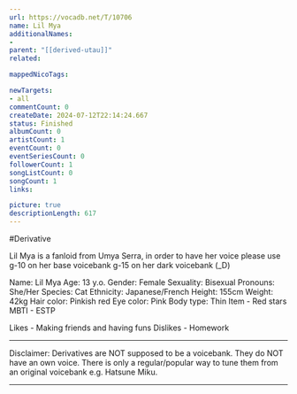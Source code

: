 ```yaml
---
url: https://vocadb.net/T/10706
name: Lil Mya
additionalNames: 
- 
parent: "[[derived-utau]]"
related:

mappedNicoTags:

newTargets:
- all
commentCount: 0
createDate: 2024-07-12T22:14:24.667
status: Finished
albumCount: 0
artistCount: 1
eventCount: 0
eventSeriesCount: 0
followerCount: 1
songListCount: 0
songCount: 1
links: 

picture: true
descriptionLength: 617
---
```


#Derivative

Lil Mya is a fanloid from Umya Serra, in order to have her voice please use
g-10 on her base voicebank
g-15 on her dark voicebank (_D)

Name: Lil Mya
Age: 13 y.o.
Gender: Female
Sexuality: Bisexual
Pronouns: She/Her
Species: Cat
Ethnicity: Japanese/French
Height: 155cm
Weight: 42kg
Hair color: Pinkish red
Eye color: Pink
Body type: Thin
Item - Red stars
MBTI - ESTP

Likes - Making friends and having funs
Dislikes - Homework
___
Disclaimer:
Derivatives are NOT supposed to be a voicebank. They do NOT have an own voice. There is only a regular/popular way to tune them from an original voicebank e.g. Hatsune Miku.

---

